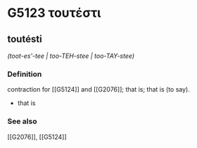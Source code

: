 # G5123 τουτέστι

## toutésti

_(toot-es'-tee | too-TEH-stee | too-TAY-stee)_

### Definition

contraction for [[G5124]] and [[G2076]]; that is; that is (to say).

- that is

### See also

[[G2076]], [[G5124]]

